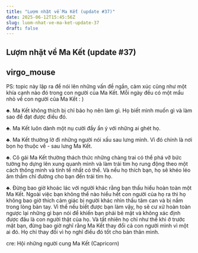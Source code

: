 ```yaml
---
title: "Lượm nhặt về Ma Kết (update #37)"
date: 2025-06-12T15:45:56Z
slug: luom-nhat-ve-ma-ket-update-37
draft: false
---
```


## Lượm nhặt về Ma Kết (update #37)

## virgo_mouse

PS: topic này lập ra để nói lên những vấn đề ngắn, cảm xúc cũng như một khía cạnh nào đó trong con người của Ma Kết. Mỗi ngày đều có một mẩu nhỏ về con người của Ma Kết : )
 
 
 
♣. Ma Kết không thích bị chỉ bảo họ nên làm gì. Họ biết mình muốn gì và làm sao để đạt được điều đó.
 
 ♣. Ma Kết luôn dành một nụ cười đầy ẩn ý với những ai ghét họ.
 
 ♣. Ma Kết thường lờ đi những người nói xấu sau lưng mình. Vì đó chính là nơi bọn họ thuộc về - sau lưng Ma Kết. 
 
 ♣. Cô gái Ma Kết thường thách thức những chàng trai có thể phá vỡ bức tường họ dựng lên xung quanh mình và làm trái tim họ rung động theo một cách thông minh và tinh tế nhất có thể. Và nếu họ thích bạn, họ sẽ khéo léo âm thầm chỉ đường cho bạn đến trái tim họ.
 
 ♣. Đừng bao giờ khoác lác với người khác rằng bạn thấu hiểu hoàn toàn một Ma Kết. Ngoài việc bạn không thể nào hiểu hết con người của họ ra thì họ không bao giờ thích cảm giác bị người khác nhìn thấu tâm can và bị nắm trong lòng bàn tay. Vì thế nếu biết được bạn làm vậy, họ sẽ cư xử hoàn toàn ngược lại những gì bạn nói để khiến bạn phải bẽ mặt và không xác định được đâu là con người thật của họ. Và tất nhiên họ chỉ như thế khi ở trước mặt bạn, đừng bao giờ nghĩ rằng Ma Kết thay đổi cả con người mình vì một ai đó. Họ chỉ thay đổi vì họ nghĩ điều đó tốt cho bản thân mình.
 
 
 cre: Hội những người cung Ma Kết (Capricorn)